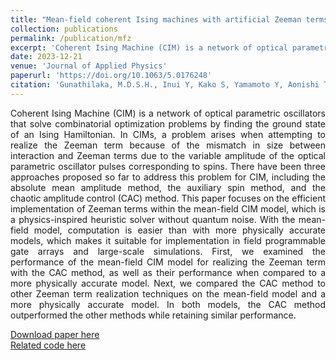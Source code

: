 ```yaml
---
title: "Mean-field coherent Ising machines with artificial Zeeman terms"
collection: publications
permalink: /publication/mfz
excerpt: 'Coherent Ising Machine (CIM) is a network of optical parametric oscillators that solve combinatorial optimization problems by finding the ground state of an Ising Hamiltonian. In CIMs, a problem arises when attempting to realize the Zeeman term because of the mismatch in size between interaction and Zeeman terms due to the variable amplitude of the optical parametric oscillator pulses corresponding to spins. There have been three approaches proposed so far to address this problem for CIM, including the absolute mean amplitude method, the auxiliary spin method, and the chaotic amplitude control (CAC) method. This paper focuses on the efficient implementation of Zeeman terms within the mean-field CIM model, which is a physics-inspired heuristic solver without quantum noise. With the mean-field model, computation is easier than with more physically accurate models, which makes it suitable for implementation in field programmable gate arrays and large-scale simulations. First, we examined the performance of the mean-field CIM model for realizing the Zeeman term with the CAC method, as well as their performance when compared to a more physically accurate model. Next, we compared the CAC method to other Zeeman term realization techniques on the mean-field model and a more physically accurate model. In both models, the CAC method outperformed the other methods while retaining similar performance.'
date: 2023-12-21
venue: 'Journal of Applied Physics'
paperurl: 'https://doi.org/10.1063/5.0176248'
citation: 'Gunathilaka, M.D.S.H., Inui Y, Kako S, Yamamoto Y, Aonishi T. Mean-field coherent Ising machines with artificial Zeeman terms. Journal of Applied Physics. 2023;134(23):234901.'
---
```

<div style="text-align: justify"> Coherent Ising Machine (CIM) is a network of optical parametric oscillators that solve combinatorial optimization problems by finding the ground state of an Ising Hamiltonian. In CIMs, a problem arises when attempting to realize the Zeeman term because of the mismatch in size between interaction and Zeeman terms due to the variable amplitude of the optical parametric oscillator pulses corresponding to spins. There have been three approaches proposed so far to address this problem for CIM, including the absolute mean amplitude method, the auxiliary spin method, and the chaotic amplitude control (CAC) method. This paper focuses on the efficient implementation of Zeeman terms within the mean-field CIM model, which is a physics-inspired heuristic solver without quantum noise. With the mean-field model, computation is easier than with more physically accurate models, which makes it suitable for implementation in field programmable gate arrays and large-scale simulations. First, we examined the performance of the mean-field CIM model for realizing the Zeeman term with the CAC method, as well as their performance when compared to a more physically accurate model. Next, we compared the CAC method to other Zeeman term realization techniques on the mean-field model and a more physically accurate model. In both models, the CAC method outperformed the other methods while retaining similar performance. </div>

[Download paper here](https://doi.org/10.1063/5.0176248) <br>
[Related code here](/404.html)

<!-- Recommended citation: Gunathilaka, M.D.S.H., Inui Y, Kako S, Yamamoto Y, Aonishi T. Mean-field coherent Ising machines with artificial Zeeman terms. Journal of Applied Physics. 2023;134(23):234901. -->